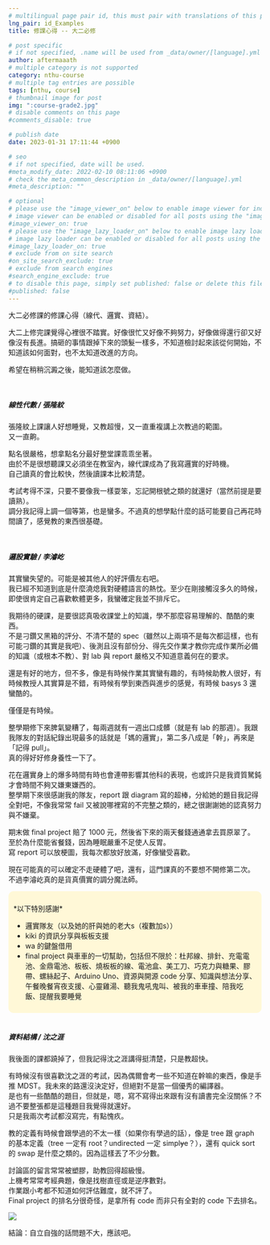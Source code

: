 ```yaml
---
# multilingual page pair id, this must pair with translations of this page. (This name must be unique)
lng_pair: id_Examples
title: 修課心得 -- 大二必修 

# post specific
# if not specified, .name will be used from _data/owner/[language].yml
author: aftermaaath
# multiple category is not supported
category: nthu-course 
# multiple tag entries are possible
tags: [nthu, course]
# thumbnail image for post
img: ":course-grade2.jpg"
# disable comments on this page
#comments_disable: true

# publish date
date: 2023-01-31 17:11:44 +0900

# seo
# if not specified, date will be used.
#meta_modify_date: 2022-02-10 08:11:06 +0900
# check the meta_common_description in _data/owner/[language].yml
#meta_description: ""

# optional
# please use the "image_viewer_on" below to enable image viewer for individual pages or posts (_posts/ or [language]/_posts folders).
# image viewer can be enabled or disabled for all posts using the "image_viewer_posts: true" setting in _data/conf/main.yml.
#image_viewer_on: true
# please use the "image_lazy_loader_on" below to enable image lazy loader for individual pages or posts (_posts/ or [language]/_posts folders).
# image lazy loader can be enabled or disabled for all posts using the "image_lazy_loader_posts: true" setting in _data/conf/main.yml.
#image_lazy_loader_on: true
# exclude from on site search
#on_site_search_exclude: true
# exclude from search engines
#search_engine_exclude: true
# to disable this page, simply set published: false or delete this file
#published: false
---
```


<!-- outline-start -->

大二必修課的修課心得（線代、邏實、資結）。

<!-- outline-end -->

大二上修完課覺得心裡很不踏實。好像很忙又好像不夠努力，好像做得還行卻又好像沒有長進。搞砸的事情跟掉下來的頭髮一樣多，不知道檢討起來該從何開始，不知道該如何面對，也不太知道改進的方向。

希望在稍稍沉澱之後，能知道該怎麼做。

<br>

##### 線性代數 / 張隆紋
張隆紋上課讓人好想睡覺，又教超慢，又一直重複講上次教過的範圍。<br>
又一直齁。

點名很嚴格，想拿點名分最好整堂課乖乖坐著。<br>
由於不是很想聽課又必須坐在教室內，線代課成為了我寫邏實的好時機。<br>
自己讀真的會比較快，然後讀課本比較清楚。

考試考得不深，只要不要像我一樣耍笨，忘記開根號之類的就還好（當然前提是要讀熟）。<br>
調分我記得上調一個等第，也是蠻多。不過真的想學點什麼的話可能要自己再花時間讀了，感覺教的東西很基礎。

<br>

##### 邏設實驗 / 李濬屹
其實蠻失望的。可能是被其他人的好評價左右吧。<br>
我已經不知道到底是什麼澆熄我對硬體語言的熱忱。至少在剛接觸沒多久的時候，即使很肯定自己喜歡軟體更多，我蠻確定我並不排斥它。

我期待的硬課，是要很認真吸收課堂上的知識，學不那麼容易理解的、酷酷的東西。<br>
不是刁鑽又黑箱的評分、不清不楚的 spec（雖然以上兩項不是每次都這樣，也有可能刁鑽的其實是我吧）、後測且沒有部份分、得先交作業才教你完成作業所必備的知識（或根本不教）、對 lab 與 report 嚴格又不知道意義何在的要求。

還是有好的地方，但不多，像是有時候作業其實蠻有趣的，有時候助教人很好，有時候教授人其實算是不錯，有時候有學到東西與進步的感覺，有時候 basys 3 還蠻酷的。<br>

僅僅是有時候。

整學期修下來脾氣變糟了，每兩週就有一週出口成髒（就是有 lab 的那週）。我跟我隊友的對話紀錄出現最多的話就是「媽的邏實」，第二多八成是「幹」，再來是「記得 pull」。<br>
真的得好好修身養性一下了。

花在邏實身上的爆多時間有時也會連帶影響其他科的表現，也或許只是我資質駑鈍才會時間不夠又嫌東嫌西的。<br>
整學期下來很感謝我的隊友，report 跟 diagram 寫的超棒，分給她的題目我記得全對吧，不像我常常 fail 又被說哪裡寫的不完整之類的，總之很謝謝她的認真努力與不嫌棄。

期末做 final project 賠了 1000 元，然後省下來的兩天餐錢通通拿去買原翠了。至於為什麼能省餐錢，因為睡眠嚴重不足使人反胃。<br>
寫 report 可以放梗圖，我每次都放好放滿，好像蠻受喜歡。

現在可能真的可以確定不走硬體了吧，還有，這門課真的不要想不開修第二次。<br>
不過李濬屹真的是貨真價實的調分魔法師。

<div style="background-color:#FFF8D7; padding: 10px; border-radius: 10px;">
<p>*以下特別感謝*<br></p>
<ul>
    <li>邏實隊友（以及她的肝與她的老大s（複數加s））</li>
    <li>kiki 的資訊分享與板板支援</li>
    <li>wa 的鍵盤借用</li>
    <li>final project 與車車的一切幫助，包括但不限於：杜邦線、排針、充電電池、金鼎電池、板板、燒板板的線、電池盒、美工刀、巧克力與糖果、膠帶、螺絲起子、Arduino Uno、資源與開源 code 分享、知識與想法分享、午餐晚餐宵夜支援、心靈雞湯、聽我鬼吼鬼叫、被我的車車撞、陪我吃飯、提醒我要睡覺</li>
</ul>
</div>

<br>

##### 資料結構 / 沈之涯
我後面的課都蹺掉了，但我記得沈之涯講得挺清楚，只是教超快。

有時候沒有很喜歡沈之涯的考試，因為偶爾會考一些不知道在幹嘛的東西，像是手推 MDST。我未來的路還沒決定好，但絕對不是當一個優秀的編譯器。<br>
是也有一些酷酷的題目，但就是，嗯，寫不寫得出來跟有沒有讀書完全沒關係？不過不要整張都是這種題目我覺得就還好。<br>
只是我兩次考試都沒寫完，有點愧疚。

教的定義有時候會跟學過的不太一樣（如果你有學過的話），像是 tree 跟 graph 的基本定義（tree 一定有 root？undirected 一定 simpl~~y~~e？），還有 quick sort 的 swap 是什麼之類的。因為這樣丟了不少分數。

討論區的留言常常被塑膠，助教回得超級慢。<br>
上機考常常考經典題，像是找樹直徑或是逆序數對。<br>
作業跟小考都不知道如何評估難度，就不評了。<br>
Final project 的排名分很奇怪，是拿所有 code 而非只有全對的 code 下去排名。

![](https://i.imgur.com/20HaupJ.png)

結論：自立自強的話問題不大，應該吧。
